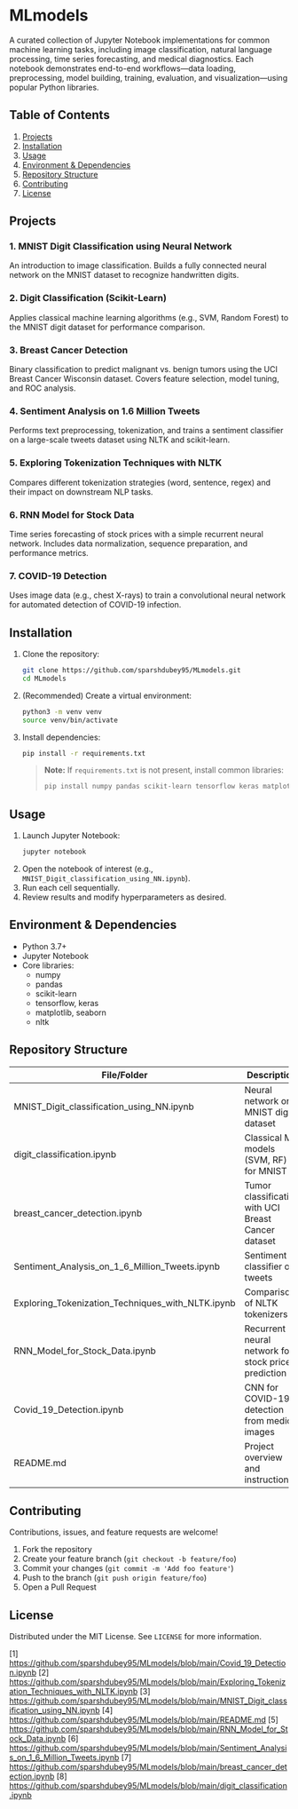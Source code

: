 # MLmodels

A curated collection of Jupyter Notebook implementations for common machine learning tasks, including image classification, natural language processing, time series forecasting, and medical diagnostics. Each notebook demonstrates end-to-end workflows—data loading, preprocessing, model building, training, evaluation, and visualization—using popular Python libraries.

## Table of Contents

1. [Projects](#projects)  
2. [Installation](#installation)  
3. [Usage](#usage)  
4. [Environment & Dependencies](#environment--dependencies)  
5. [Repository Structure](#repository-structure)  
6. [Contributing](#contributing)  
7. [License](#license)  

## Projects

### 1. MNIST Digit Classification using Neural Network  
An introduction to image classification. Builds a fully connected neural network on the MNIST dataset to recognize handwritten digits.

### 2. Digit Classification (Scikit-Learn)  
Applies classical machine learning algorithms (e.g., SVM, Random Forest) to the MNIST digit dataset for performance comparison.

### 3. Breast Cancer Detection  
Binary classification to predict malignant vs. benign tumors using the UCI Breast Cancer Wisconsin dataset. Covers feature selection, model tuning, and ROC analysis.

### 4. Sentiment Analysis on 1.6 Million Tweets  
Performs text preprocessing, tokenization, and trains a sentiment classifier on a large-scale tweets dataset using NLTK and scikit-learn.

### 5. Exploring Tokenization Techniques with NLTK  
Compares different tokenization strategies (word, sentence, regex) and their impact on downstream NLP tasks.

### 6. RNN Model for Stock Data  
Time series forecasting of stock prices with a simple recurrent neural network. Includes data normalization, sequence preparation, and performance metrics.

### 7. COVID-19 Detection  
Uses image data (e.g., chest X-rays) to train a convolutional neural network for automated detection of COVID-19 infection.

## Installation

1. Clone the repository:  
   ```bash
   git clone https://github.com/sparshdubey95/MLmodels.git
   cd MLmodels
   ```

2. (Recommended) Create a virtual environment:  
   ```bash
   python3 -m venv venv
   source venv/bin/activate
   ```

3. Install dependencies:  
   ```bash
   pip install -r requirements.txt
   ```
   > **Note:** If `requirements.txt` is not present, install common libraries:  
   > ```bash
   > pip install numpy pandas scikit-learn tensorflow keras matplotlib seaborn nltk
   > ```

## Usage

1. Launch Jupyter Notebook:  
   ```bash
   jupyter notebook
   ```
2. Open the notebook of interest (e.g., `MNIST_Digit_classification_using_NN.ipynb`).
3. Run each cell sequentially.  
4. Review results and modify hyperparameters as desired.

## Environment & Dependencies

- Python 3.7+  
- Jupyter Notebook  
- Core libraries:  
  - numpy  
  - pandas  
  - scikit-learn  
  - tensorflow, keras  
  - matplotlib, seaborn  
  - nltk  

## Repository Structure

| File/Folder                                                 | Description                                                    |
|-------------------------------------------------------------|----------------------------------------------------------------|
| MNIST_Digit_classification_using_NN.ipynb                   | Neural network on MNIST digit dataset                          |
| digit_classification.ipynb                                  | Classical ML models (SVM, RF) for MNIST                        |
| breast_cancer_detection.ipynb                               | Tumor classification with UCI Breast Cancer dataset            |
| Sentiment_Analysis_on_1_6_Million_Tweets.ipynb              | Sentiment classifier on tweets                                 |
| Exploring_Tokenization_Techniques_with_NLTK.ipynb           | Comparison of NLTK tokenizers                                  |
| RNN_Model_for_Stock_Data.ipynb                              | Recurrent neural network for stock price prediction            |
| Covid_19_Detection.ipynb                                    | CNN for COVID-19 detection from medical images                 |
| README.md                                                   | Project overview and instructions                              |

## Contributing

Contributions, issues, and feature requests are welcome!  
1. Fork the repository  
2. Create your feature branch (`git checkout -b feature/foo`)  
3. Commit your changes (`git commit -m 'Add foo feature'`)  
4. Push to the branch (`git push origin feature/foo`)  
5. Open a Pull Request  

## License

Distributed under the MIT License. See `LICENSE` for more information.

[1] https://github.com/sparshdubey95/MLmodels/blob/main/Covid_19_Detection.ipynb
[2] https://github.com/sparshdubey95/MLmodels/blob/main/Exploring_Tokenization_Techniques_with_NLTK.ipynb
[3] https://github.com/sparshdubey95/MLmodels/blob/main/MNIST_Digit_classification_using_NN.ipynb
[4] https://github.com/sparshdubey95/MLmodels/blob/main/README.md
[5] https://github.com/sparshdubey95/MLmodels/blob/main/RNN_Model_for_Stock_Data.ipynb
[6] https://github.com/sparshdubey95/MLmodels/blob/main/Sentiment_Analysis_on_1_6_Million_Tweets.ipynb
[7] https://github.com/sparshdubey95/MLmodels/blob/main/breast_cancer_detection.ipynb
[8] https://github.com/sparshdubey95/MLmodels/blob/main/digit_classification.ipynb
